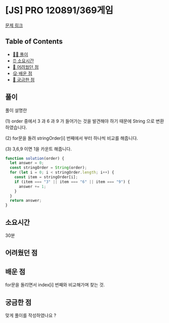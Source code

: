 <!-- 제목으로 다음과 같은 내용으로 작성해주세요 ! -->
<!-- 📚 언어 : e.g. Javascript -> [JS], Python -> [Python]  -->
<!-- 📕 백준 : BOJ 문제번호/문제제목 e.g. BOJ 2577/숫자의 개수 -->
<!-- 📗 프로그래머스 : PRO 문제번호/문제제목 e.g. PRO 120812/최빈값 구하기 -->
<!-- 💁🏻 백준허브를 사용하시면 프로그래머스의 문제번호도 확인하실 수 있습니다 -->

# [JS] PRO 120891/369게임

<!-- 아래에 # 을 지우고 문제 링크를 입력해주세요 ! -->

[문제 링크](https://school.programmers.co.kr/learn/courses/30/lessons/120891)

## Table of Contents

- [✍🏻 풀이](#풀이)
- [⏰ 소요시간](#소요시간)
- [🫠 어려웠던 점](#어려웠던-점)
- [😮 배운 점](#배운-점)
- [🤔 궁금한 점](#궁금한-점)

## 풀이

<!-- ```옆에 사용하는 언어를 기입하세요 e.g. javascript, python -->

풀이 설명란

(1) order 중에서 3 과 6 과 9 가 들어가는 것을 발견해야 하기 때문에 String 으로 변환하였습니다.

(2) for문을 돌려 stringOrder[i] 번째에서 부터 하나씩 비교를 해줍니다.

(3) 3,6,9 이면 1을 카운트 해줍니다.

```javascript
function solution(order) {
  let answer = 0;
  const stringOrder = String(order);
  for (let i = 0; i < stringOrder.length; i++) {
    const item = stringOrder[i];
    if (item === "3" || item === "6" || item === "9") {
      answer += 1;
    }
  }
  return answer;
}
```

## 소요시간

30분

## 어려웠던 점

## 배운 점

for문을 돌리면서 index[i] 번째와 비교해가며 찾는 것.

## 궁금한 점

맞게 풀이를 작성하였나요 ?
